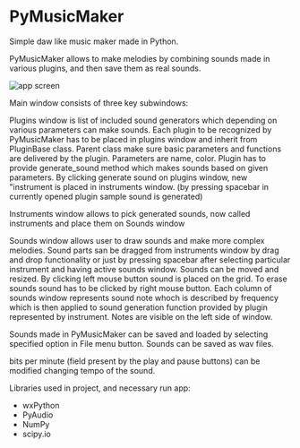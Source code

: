 # PyMusicMaker
Simple daw like music maker made in Python.

PyMusicMaker allows to make melodies by combining sounds made in various plugins, and then save them as real sounds.

![app screen](https://i.imgur.com/ZWSon65.png)

Main window consists of three key subwindows:

Plugins window is list of included sound generators which depending on various parameters can make sounds. Each plugin to be recognized by PyMusicMaker has to be placed in plugins window and inherit from PluginBase class. Parent class make sure basic parameters and functions are delivered by the plugin. Parameters are name, color. Plugin has to provide generate_sound method which makes sounds based on given parameters. By clicking generate sound on plugins window, new "instrument is placed in instruments window. (by pressing spacebar in currently opened plugin sample sound is generated)

Instruments window allows to pick generated sounds, now called instruments and place them on Sounds window

Sounds window allows user to draw sounds and make more complex melodies. Sound parts san be dragged from instruments window by drag and drop functionality or just by pressing spacebar after selecting particular instrument and having active sounds window. Sounds can be moved and resized. By clicking left mouse button sound is placed on the grid. To erase sounds sound has to be clicked by right mouse button. Each column of sounds window represents sound note whoch is described by frequency which is then applied to sound generation function provided by plugin represented by instrument. Notes are visible on the left side of window.

Sounds made in PyMusicMaker can be saved and loaded by selecting specified option in File menu button. Sounds can be saved as wav files.

bits per minute (field present by the play and pause buttons) can be modified changing tempo of the sound.

Libraries used in project, and necessary run app:
-	wxPython
-	PyAudio
-	NumPy
-	scipy.io
